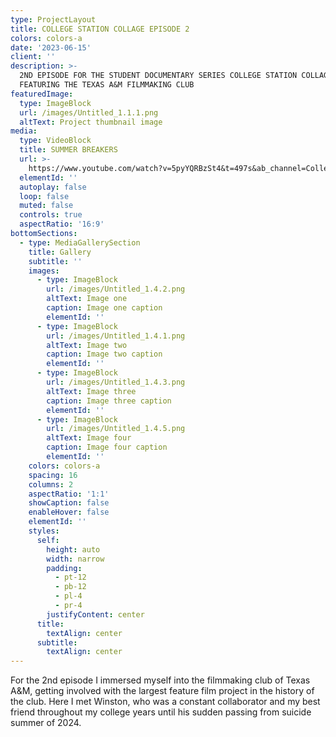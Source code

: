 ```yaml
---
type: ProjectLayout
title: COLLEGE STATION COLLAGE EPISODE 2
colors: colors-a
date: '2023-06-15'
client: ''
description: >-
  2ND EPISODE FOR THE STUDENT DOCUMENTARY SERIES COLLEGE STATION COLLAGE.
  FEATURING THE TEXAS A&M FILMMAKING CLUB
featuredImage:
  type: ImageBlock
  url: /images/Untitled_1.1.1.png
  altText: Project thumbnail image
media:
  type: VideoBlock
  title: SUMMER BREAKERS
  url: >-
    https://www.youtube.com/watch?v=5pyYQRBzSt4&t=497s&ab_channel=CollegeStationCollage
  elementId: ''
  autoplay: false
  loop: false
  muted: false
  controls: true
  aspectRatio: '16:9'
bottomSections:
  - type: MediaGallerySection
    title: Gallery
    subtitle: ''
    images:
      - type: ImageBlock
        url: /images/Untitled_1.4.2.png
        altText: Image one
        caption: Image one caption
        elementId: ''
      - type: ImageBlock
        url: /images/Untitled_1.4.1.png
        altText: Image two
        caption: Image two caption
        elementId: ''
      - type: ImageBlock
        url: /images/Untitled_1.4.3.png
        altText: Image three
        caption: Image three caption
        elementId: ''
      - type: ImageBlock
        url: /images/Untitled_1.4.5.png
        altText: Image four
        caption: Image four caption
        elementId: ''
    colors: colors-a
    spacing: 16
    columns: 2
    aspectRatio: '1:1'
    showCaption: false
    enableHover: false
    elementId: ''
    styles:
      self:
        height: auto
        width: narrow
        padding:
          - pt-12
          - pb-12
          - pl-4
          - pr-4
        justifyContent: center
      title:
        textAlign: center
      subtitle:
        textAlign: center
---
```

For the 2nd episode I immersed myself into the filmmaking club of Texas A\&M, getting involved with the largest feature film project in the history of the club. Here I met Winston, who was a constant collaborator and my best friend throughout my college years until his sudden passing from suicide summer of 2024.
